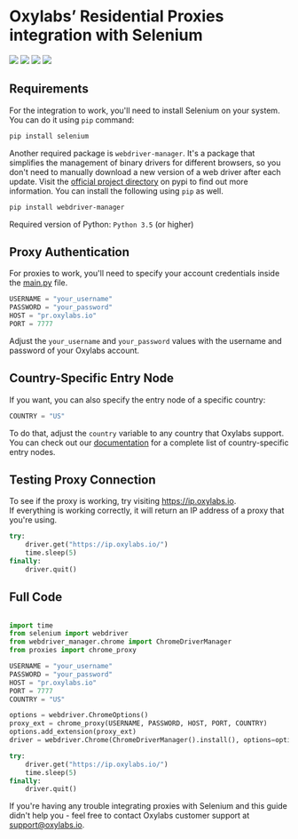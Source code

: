 # Oxylabs’ Residential Proxies integration with Selenium

[<img src="https://img.shields.io/static/v1?label=&message=Python&color=brightgreen" />](https://github.com/topics/python) [<img src="https://img.shields.io/static/v1?label=&message=Selenium&color=orange" />](https://github.com/topics/selenium) [<img src="https://img.shields.io/static/v1?label=&message=Web-Scraping&color=yellow" />](https://github.com/topics/web-scraping) [<img src="https://img.shields.io/static/v1?label=&message=Rotating%20Proxies&color=blueviolet" />](https://github.com/topics/rotating-proxies)

## Requirements
For the integration to work, you'll need to install Selenium on your system. You can do it using `pip` command:
```bash
pip install selenium
```
Another required package is `webdriver-manager`. It's a package that simplifies the management of binary drivers for different browsers, so you don't need to manually download a new version of a web driver after each update. Visit the [official project directory](https://pypi.org/project/webdriver-manager/) on pypi to find out more information. You can install the following using `pip` as well.
```bash
pip install webdriver-manager
```
Required version of Python: `Python 3.5` (or higher)
## Proxy Authentication
For proxies to work, you'll need to specify your account credentials inside the [main.py](https://github.com/oxylabs/selenium-proxy-integration/blob/main/main.py) file.
```python
USERNAME = "your_username"
PASSWORD = "your_password"
HOST = "pr.oxylabs.io"
PORT = 7777
```
Adjust the `your_username` and `your_password` values with the username and password of your Oxylabs account.
## Country-Specific Entry Node
If you want, you can also specify the entry node of a specific country:
```python
COUNTRY = "US"
```
To do that, adjust the `country` variable to any country that Oxylabs support. 
You can check out our [documentation](https://developers.oxylabs.io/residential-proxies/#country-specific-entry-nodes) for a complete list of country-specific entry nodes.

## Testing Proxy Connection
To see if the proxy is working, try visiting https://ip.oxylabs.io. <br>If everything is working correctly, it will return an IP address of a proxy that you're using.
```python
try:
    driver.get("https://ip.oxylabs.io/")
    time.sleep(5)
finally:
    driver.quit()
```

## Full Code
```python

import time
from selenium import webdriver
from webdriver_manager.chrome import ChromeDriverManager
from proxies import chrome_proxy

USERNAME = "your_username"
PASSWORD = "your_password"
HOST = "pr.oxylabs.io"
PORT = 7777
COUNTRY = "US"

options = webdriver.ChromeOptions()
proxy_ext = chrome_proxy(USERNAME, PASSWORD, HOST, PORT, COUNTRY)
options.add_extension(proxy_ext)
driver = webdriver.Chrome(ChromeDriverManager().install(), options=options)

try:
    driver.get("https://ip.oxylabs.io/")
    time.sleep(5)
finally:
    driver.quit()
```
If you're having any trouble integrating proxies with Selenium and this guide didn't help you - feel free to contact Oxylabs customer support at support@oxylabs.io.
